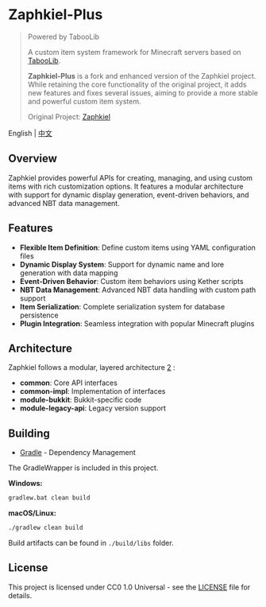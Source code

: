 # Zaphkiel-Plus

> Powered by TabooLib
>
> A custom item system framework for Minecraft servers based on [TabooLib](https://github.com/TabooLib).
>
> **Zaphkiel-Plus** is a fork and enhanced version of the Zaphkiel project. While retaining the core functionality of the original project, it adds new features and fixes several issues, aiming to provide a more stable and powerful custom item system.
>
> Original Project: [Zaphkiel](https://github.com/TabooLib/zaphkiel)

English | [中文](README_zh_CN.md)

## Overview

Zaphkiel provides powerful APIs for creating, managing, 
and using custom items with rich customization options. 
It features a modular architecture with support for dynamic display generation, 
event-driven behaviors, and advanced NBT data management.

## Features

- **Flexible Item Definition**: Define custom items using YAML configuration files
- **Dynamic Display System**: Support for dynamic name and lore generation with data mapping
- **Event-Driven Behavior**: Custom item behaviors using Kether scripts
- **NBT Data Management**: Advanced NBT data handling with custom path support
- **Item Serialization**: Complete serialization system for database persistence
- **Plugin Integration**: Seamless integration with popular Minecraft plugins

## Architecture

Zaphkiel follows a modular, layered architecture [2](#13-1) :

- **common**: Core API interfaces
- **common-impl**: Implementation of interfaces
- **module-bukkit**: Bukkit-specific code
- **module-legacy-api**: Legacy version support

## Building

* [Gradle](https://gradle.org/) - Dependency Management

The GradleWrapper is included in this project.

**Windows:**
```bash
gradlew.bat clean build
```

**macOS/Linux:**
```bash
./gradlew clean build
```

Build artifacts can be found in `./build/libs` folder.

## License

This project is licensed under CC0 1.0 Universal - see the [LICENSE](LICENSE) file for details.
